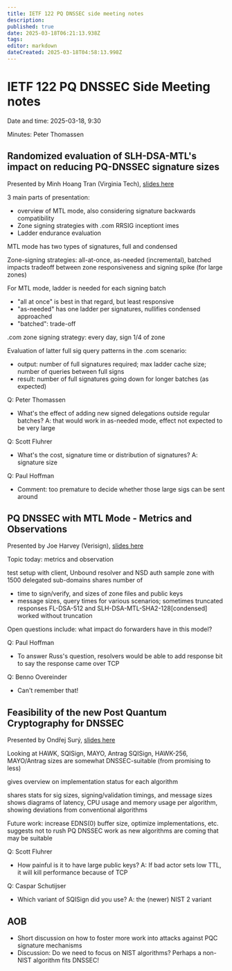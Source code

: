 ```yaml
---
title: IETF 122 PQ DNSSEC side meeting notes
description: 
published: true
date: 2025-03-18T06:21:13.938Z
tags: 
editor: markdown
dateCreated: 2025-03-18T04:58:13.998Z
---
```


# IETF 122 PQ DNSSEC Side Meeting notes

Date and time: 2025-03-18, 9:30

Minutes: Peter Thomassen

## Randomized evaluation of SLH-DSA-MTL's impact on reducing PQ-DNSSEC signature sizes

Presented by Minh Hoang Tran (Virginia Tech), [slides here](https://github.com/IQTF/pq-dnssec-materials/raw/refs/heads/main/IETF122/Tran_Randomized_evaluation_of_SLH-DSA-MTL's_impact_on_reducing_PQ-DNSSEC_signature_sizes.pdf)

3 main parts of presentation:
- overview of MTL mode, also considering signature backwards compatibility
- Zone signing strategies with .com RRSIG inceptiont imes
- Ladder endurance evaluation

MTL mode has two types of signatures, full and condensed

Zone-signing strategies: all-at-once, as-needed (incremental), batched
impacts tradeoff between zone responsiveness and signing spike (for large zones)

For MTL mode, ladder is needed for each signing batch
- "all at once" is best in that regard, but least responsive
- "as-needed" has one ladder per signatures, nullifies condensed approached
- "batched": trade-off

.com zone signing strategy: every day, sign 1/4 of zone

Evaluation of latter full sig query patterns in the .com scenario:
- output: number of full signatures required; max ladder cache size; number of queries between full signs
- result: number of full signatures going down for longer batches (as expected)

Q: Peter Thomassen
- What's the effect of adding new signed delegations outside regular batches?
	A: that would work in as-needed mode, effect not expected to be very large

Q: Scott Fluhrer
- What's the cost, signature time or distribution of signatures?
	A: signature size

Q: Paul Hoffman
- Comment: too premature to decide whether those large sigs can be sent around

## PQ DNSSEC with MTL Mode - Metrics and Observations

Presented by Joe Harvey (Verisign), [slides here](https://github.com/IQTF/pq-dnssec-materials/raw/refs/heads/main/IETF122/Harvey,Sheth_PQ_DNSSEC_MTL_Mode_Observations.pdf)

Topic today: metrics and observation

test setup with client, Unbound resolver and NSD auth
sample zone with 1500 delegated sub-domains
shares number of
- time to sign/verify, and sizes of zone files and public keys
- message sizes, query times
for various scenarios; sometimes truncated responses
FL-DSA-512 and SLH-DSA-MTL-SHA2-128[condensed] worked without truncation

Open questions include: what impact do forwarders have in this model?

Q: Paul Hoffman
- To answer Russ's question, resolvers would be able to add response bit to say the response came over TCP

Q: Benno Overeinder
- Can't remember that!

## Feasibility of the new Post Quantum Cryptography for DNSSEC

Presented by Ondřej Surý, [slides here](https://github.com/IQTF/pq-dnssec-materials/raw/refs/heads/main/IETF122/Sur%C3%BD_PQC_for_DNSSEC.pdf)

Looking at HAWK, SQISign, MAYO, Antrag
SQISign, HAWK-256, MAYO/Antrag sizes are somewhat DNSSEC-suitable (from promising to less)

gives overview on implementation status for each algorithm

shares stats for sig sizes, signing/validation timings, and message sizes
shows diagrams of latency, CPU usage and memory usage per algorithm, showing deviations from conventional algorithms

Future work: increase EDNS(0) buffer size, optimize implementations, etc.
suggests not to rush PQ DNSSEC work as new algorithms are coming that may be suitable

Q: Scott Fluhrer
- How painful is it to have large public keys?
	A: If bad actor sets low TTL, it will kill performance because of TCP

Q: Caspar Schutijser
- Which variant of SQISign did you use?
	A: the (newer) NIST 2 variant

## AOB

- Short discussion on how to foster more work into attacks against PQC signature mechanisms
- Discussion: Do we need to focus on NIST algorithms? Perhaps a non-NIST algorithm fits DNSSEC!
